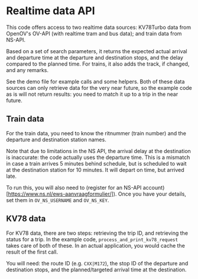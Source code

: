 Realtime data API
=================

This code offers access to two realtime data sources: KV78Turbo data from 
OpenOV's OV-API (with realtime tram and bus data); and train data from NS-API.

Based on a set of search parameters, it returns the expected actual arrival
and departure time at the departure and destination stops, and the delay
compared to the planned time. For trains, it also adds the track, if changed,
and any remarks.

See the demo file for example calls and some helpers. Both of these data
sources can only retrieve data for the very near future, so the example 
code as is will not return results: you need to match it up to a trip
in the near future.


Train data
----------
For the train data, you need to know the ritnummer (train number) and 
the departure and destination station names.

Note that due to limitations in the NS API, the arrival delay at the 
destination is inaccurate: the code actually uses the departure time. This is
a mismatch in case a train arrives 5 minutes behind schedule, but is scheduled to wait
at the destination station for 10 minutes. It will depart on time, but arrived
late.

To run this, you will also need to (register for an NS-API account)[https://www.ns.nl/ews-aanvraagformulier/]).
Once you have your details, set them in `OV_NS_USERNAME` and `OV_NS_KEY`.


KV78 data
---------
For KV78 data, there are two steps: retrieving the trip ID, and retrieving the
status for a trip. In the example code, `process_and_print_kv78_request` takes
care of both of these. In an actual application, you would cache the result
of the first call.

You will need: the route ID (e.g. `CXX|M172`), the stop ID of the departure
and destination stops, and the planned/targeted arrival time at the destination.

